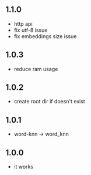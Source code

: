 ## 1.1.0
* http api
* fix utf-8 issue
* fix embeddings size issue

## 1.0.3
* reduce ram usage

## 1.0.2
* create root dir if doesn't exist

## 1.0.1
* word-knn -> word_knn

## 1.0.0
* it works